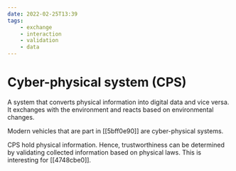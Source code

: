 ```yaml
---
date: 2022-02-25T13:39
tags:
    - exchange
    - interaction
    - validation
    - data
---
```


# Cyber-physical system (CPS)

A system that converts physical information into digital data and vice versa. It exchanges with the environment and reacts based on environmental changes.

Modern vehicles that are part in [[5bff0e90]] are cyber-physical systems.

CPS hold physical information. Hence, trustworthiness can be determined by validating collected information based on physical laws. This is interesting for [[4748cbe0]].
